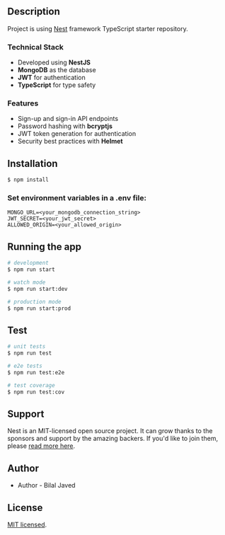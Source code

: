 
## Description

Project is using [Nest](https://github.com/nestjs/nest) framework TypeScript starter repository.

### Technical Stack
- Developed using **NestJS**
- **MongoDB** as the database
- **JWT** for authentication
- **TypeScript** for type safety

### Features
- Sign-up and sign-in API endpoints
- Password hashing with **bcryptjs**
- JWT token generation for authentication
- Security best practices with **Helmet**


## Installation

```bash
$ npm install
```
### Set environment variables in a .env file:
```
MONGO_URL=<your_mongodb_connection_string>
JWT_SECRET=<your_jwt_secret>
ALLOWED_ORIGIN=<your_allowed_origin>
```

## Running the app

```bash
# development
$ npm run start

# watch mode
$ npm run start:dev

# production mode
$ npm run start:prod
```

## Test

```bash
# unit tests
$ npm run test

# e2e tests
$ npm run test:e2e

# test coverage
$ npm run test:cov
```

## Support

Nest is an MIT-licensed open source project. It can grow thanks to the sponsors and support by the amazing backers. If you'd like to join them, please [read more here](https://docs.nestjs.com/support).

## Author

- Author - Bilal Javed

## License
[MIT licensed](LICENSE).

